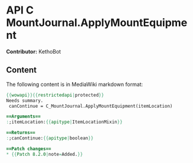 # API C MountJournal.ApplyMountEquipment

**Contributor:** KethoBot

## Content

The following content is in MediaWiki markdown format:

```mediawiki
{{wowapi}}{{restrictedapi|protected}}
Needs summary.
 canContinue = C_MountJournal.ApplyMountEquipment(itemLocation)

==Arguments==
:;itemLocation:{{apitype|ItemLocationMixin}}

==Returns==
:;canContinue:{{apitype|boolean}}

==Patch changes==
* {{Patch 8.2.0|note=Added.}}
```